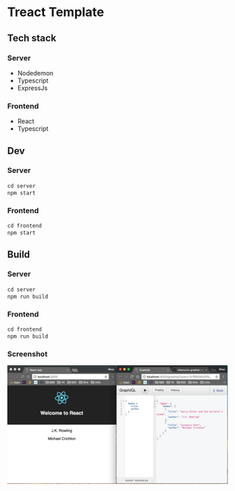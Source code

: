 # Treact Template

## Tech stack
### Server
- Nodedemon
- Typescript
- ExpressJs

### Frontend
- React
- Typescript


## Dev
### Server
```
cd server
npm start
```

### Frontend
```
cd frontend
npm start
```

## Build
### Server
```
cd server
npm run build
```

### Frontend
```
cd frontend
npm run build
```

### Screenshot
![Preview](screenshot.png)
